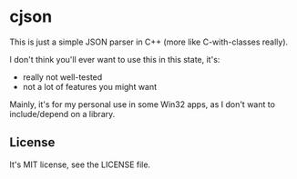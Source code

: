 cjson
=====

This is just a simple JSON parser in C++ (more like C-with-classes really).

I don't think you'll ever want to use this in this state, it's:

  * really not well-tested
  * not a lot of features you might want

Mainly, it's for my personal use in some Win32 apps, as I don't want to include/depend on a library.

License
-------

It's MIT license, see the LICENSE file.
